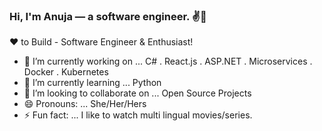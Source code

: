 ### Hi, I'm Anuja — a software engineer.  ✌💖
❤ to Build - Software Engineer & Enthusiast!

- 🔭 I’m currently working on ... C# . React.js . ASP.NET . Microservices . Docker . Kubernetes
- 🌱 I’m currently learning ... Python
- 👯 I’m looking to collaborate on ... Open Source Projects
- 😄 Pronouns: ... She/Her/Hers
- ⚡ Fun fact: ... I like to watch multi lingual movies/series. 

